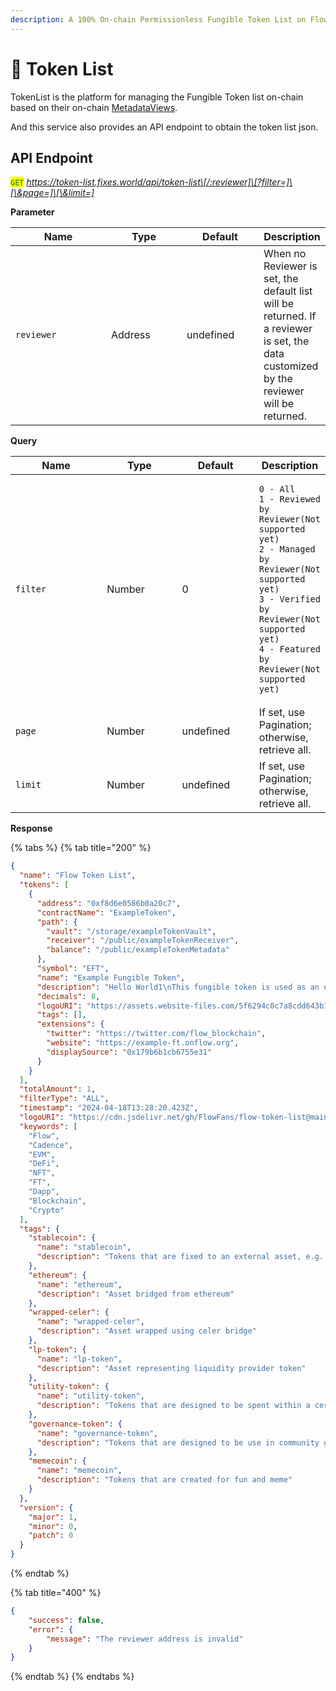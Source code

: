 ```yaml
---
description: A 100% On-chain Permissionless Fungible Token List on Flow Blockchain
---
```


# 📔 Token List

TokenList is the platform for managing the Fungible Token list on-chain based on their on-chain [MetadataViews](https://github.com/onflow/flow-ft/blob/master/contracts/FungibleTokenMetadataViews.cdc).

And this service also provides an API endpoint to obtain the token list json.

## API Endpoint

<mark style="color:green;">`GET`</mark> _https://token-list.fixes.world/api/token-list\[/:reviewer]\[?filter=]\[\&page=]\[\&limit=]_

**Parameter**

<table><thead><tr><th width="137">Name</th><th width="105">Type</th><th width="107">Default</th><th>Description</th></tr></thead><tbody><tr><td><code>reviewer</code></td><td>Address</td><td>undefined</td><td>When no Reviewer is set, the default list will be returned. If a reviewer is set, the data customized by the reviewer will be returned.</td></tr></tbody></table>

**Query**

<table><thead><tr><th width="135">Name</th><th width="107">Type</th><th width="109">Default</th><th>Description</th></tr></thead><tbody><tr><td><code>filter</code></td><td>Number</td><td>0</td><td><pre><code>0 - All
1 - Reviewed by Reviewer(Not supported yet)
2 - Managed by Reviewer(Not supported yet)
3 - Verified by Reviewer(Not supported yet)
4 - Featured by Reviewer(Not supported yet)
</code></pre></td></tr><tr><td><code>page</code></td><td>Number</td><td>undefined</td><td>If set, use Pagination; otherwise, retrieve all.</td></tr><tr><td><code>limit</code></td><td>Number</td><td>undefined</td><td>If set, use Pagination; otherwise, retrieve all.</td></tr></tbody></table>

**Response**

{% tabs %}
{% tab title="200" %}
```json
{
  "name": "Flow Token List",
  "tokens": [
    {
      "address": "0xf8d6e0586b0a20c7",
      "contractName": "ExampleToken",
      "path": {
        "vault": "/storage/exampleTokenVault",
        "receiver": "/public/exampleTokenReceiver",
        "balance": "/public/exampleTokenMetadata"
      },
      "symbol": "EFT",
      "name": "Example Fungible Token",
      "description": "Hello World1\nThis fungible token is used as an example to help you develop your next FT #onFlow.",
      "decimals": 8,
      "logoURI": "https://assets.website-files.com/5f6294c0c7a8cdd643b1c820/5f6294c0c7a8cda55cb1c936_Flow_Wordmark.svg",
      "tags": [],
      "extensions": {
        "twitter": "https://twitter.com/flow_blockchain",
        "website": "https://example-ft.onflow.org",
        "displaySource": "0x179b6b1cb6755e31"
      }
    }
  ],
  "totalAmount": 1,
  "filterType": "ALL",
  "timestamp": "2024-04-18T13:28:20.423Z",
  "logoURI": "https://cdn.jsdelivr.net/gh/FlowFans/flow-token-list@main/token-registry/A.1654653399040a61.FlowToken/logo.svg",
  "keywords": [
    "Flow",
    "Cadence",
    "EVM",
    "DeFi",
    "NFT",
    "FT",
    "Dapp",
    "Blockchain",
    "Crypto"
  ],
  "tags": {
    "stablecoin": {
      "name": "stablecoin",
      "description": "Tokens that are fixed to an external asset, e.g. the US dollar"
    },
    "ethereum": {
      "name": "ethereum",
      "description": "Asset bridged from ethereum"
    },
    "wrapped-celer": {
      "name": "wrapped-celer",
      "description": "Asset wrapped using celer bridge"
    },
    "lp-token": {
      "name": "lp-token",
      "description": "Asset representing liquidity provider token"
    },
    "utility-token": {
      "name": "utility-token",
      "description": "Tokens that are designed to be spent within a certain blockchain ecosystem"
    },
    "governance-token": {
      "name": "governance-token",
      "description": "Tokens that are designed to be use in community governance and maintenance"
    },
    "memecoin": {
      "name": "memecoin",
      "description": "Tokens that are created for fun and meme"
    }
  },
  "version": {
    "major": 1,
    "minor": 0,
    "patch": 0
  }
}
```
{% endtab %}

{% tab title="400" %}
```json
{
    "success": false,
    "error": {
        "message": "The reviewer address is invalid"
    }
}
```
{% endtab %}
{% endtabs %}

